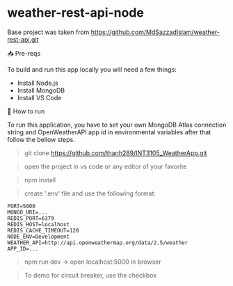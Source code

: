 # weather-rest-api-node

Base project was taken from https://github.com/MdSazzadIslam/weather-rest-api.git

📥 Pre-reqs

To build and run this app locally you will need a few things:

- Install Node.js
- Install MongoDB
- Install VS Code

👷 How to run

To run this application, you have to set your own MongoDB Atlas connection string and OpenWeatherAPI app id in environmental variables after that follow the bellow steps.

> git clone https://github.com/thanh289/INT3105_WeatherApp.git

> open the project in vs code or any editor of your favorite

> npm install

> create '.env' file and use the following format:
```env
PORT=5000
MONGO_URI=...
REDIS_PORT=6379
REDIS_HOST=localhost
REDIS_CACHE_TIMEOUT=120
NODE_ENV=Development
WEATHER_API=http://api.openweathermap.org/data/2.5/weather
APP_ID=...
```

> npm run dev  -> open localhost:5000 in browser

> To demo for circuit breaker, use the checkbox


